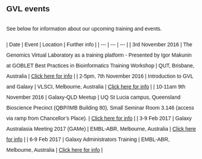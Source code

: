 <style>
code {
  color: #777777;
}
body {
  line-height: 2;
  font-family: "Helvetica";
}
hr {
  border-top: 3px solid #C0C0C0;
}
.enigma_blog_post_content img {
  max-height:25px;
}
</style>

## GVL events

See below for information about our upcoming training and events.

| Date  | Event | Location | Further info |
| --- | --- | --- |
| 3rd November 2016 | The Genomics Virtual Laboratory as a training platform - Presented by Igor Makunin at GOBLET Best Practices in Bioinformatics Training Workshop | QUT, Brisbane, Australia | [Click here for info](http://www.abacbs.org/goblet_agm/) |
| 2-5pm, 7th November 2016 | Introduction to GVL and Galaxy | VLSCI, Melbourne, Australia | [Click here for info](http://vlsci.org.au/introworkshops4biologists) |
| 10-11am 9th November 2016 | Galaxy-QLD Meetup | UQ St Lucia campus, Queensland Bioscience Precinct (QBP/IMB Building 80), Small Seminar Room 3.146 (access via ramp from Chancellor’s Place). | [Click here for info](https://genomicsvirtuallab.wordpress.com/) |
| 3-9 Feb 2017 | Galaxy Australasia Meeting 2017 (GAMe) | EMBL-ABR, Melbourne, Australia | [Click here for info](https://www.embl-abr.org.au/game2017/) |
| 6-9 Feb 2017 | Galaxy Administrators Training | EMBL-ABR, Melbourne, Australia | [Click here for info](https://www.embl-abr.org.au/game2017/) |
